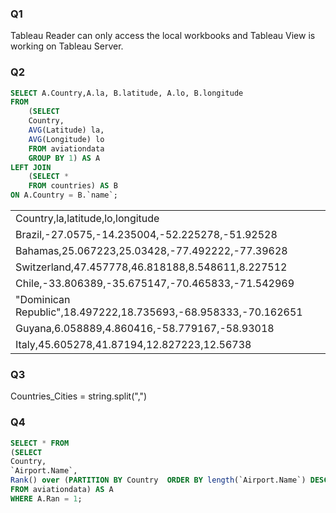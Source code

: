 ### Q1
Tableau Reader can only access the local workbooks and Tableau View is working on Tableau Server.

### Q2
```sql
SELECT A.Country,A.la, B.latitude, A.lo, B.longitude
FROM
	(SELECT
	Country,
	AVG(Latitude) la,
	AVG(Longitude) lo
	FROM aviationdata
	GROUP BY 1) AS A
LEFT JOIN
	(SELECT *
	FROM countries) AS B
ON A.Country = B.`name`;
```

|                                                                |
|----------------------------------------------------------------|
| Country,la,latitude,lo,longitude                               |
| Brazil,-27.0575,-14.235004,-52.225278,-51.92528                |
| Bahamas,25.067223,25.03428,-77.492222,-77.39628                |
| Switzerland,47.457778,46.818188,8.548611,8.227512              |
| Chile,-33.806389,-35.675147,-70.465833,-71.542969              |
| "Dominican Republic",18.497222,18.735693,-68.958333,-70.162651 |
| Guyana,6.058889,4.860416,-58.779167,-58.93018                  |
| Italy,45.605278,41.87194,12.827223,12.56738                    |

### Q3
Countries_Cities = string.split(",")

### Q4
```sql
SELECT * FROM
(SELECT
Country,
`Airport.Name`,
Rank() over (PARTITION BY Country  ORDER BY length(`Airport.Name`) DESC) AS Ran
FROM aviationdata) AS A
WHERE A.Ran = 1;
```
